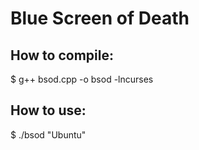 # Blue Screen of Death

How to compile:
-----------------

$ g++ bsod.cpp -o bsod -lncurses

How to use:
-----------------

$ ./bsod "Ubuntu"

